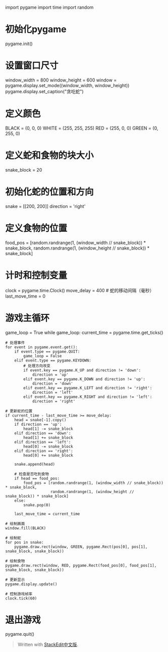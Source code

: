 import pygame
import time
import random

# 初始化pygame
pygame.init()

# 设置窗口尺寸
window_width = 800
window_height = 600
window = pygame.display.set_mode((window_width, window_height))
pygame.display.set_caption("贪吃蛇")

# 定义颜色
BLACK = (0, 0, 0)
WHITE = (255, 255, 255)
RED = (255, 0, 0)
GREEN = (0, 255, 0)

# 定义蛇和食物的块大小
snake_block = 20

# 初始化蛇的位置和方向
snake = [[200, 200]]
direction = 'right'

# 定义食物的位置
food_pos = [random.randrange(1, (window_width // snake_block)) * snake_block,
            random.randrange(1, (window_height // snake_block)) * snake_block]

# 计时和控制变量
clock = pygame.time.Clock()
move_delay = 400  # 蛇的移动间隔（毫秒）
last_move_time = 0

# 游戏主循环
game_loop = True
while game_loop:
    current_time = pygame.time.get_ticks()

    # 处理事件
    for event in pygame.event.get():
        if event.type == pygame.QUIT:
            game_loop = False
        elif event.type == pygame.KEYDOWN:
            # 处理方向改变
            if event.key == pygame.K_UP and direction != 'down':
                direction = 'up'
            elif event.key == pygame.K_DOWN and direction != 'up':
                direction = 'down'
            elif event.key == pygame.K_LEFT and direction != 'right':
                direction = 'left'
            elif event.key == pygame.K_RIGHT and direction != 'left':
                direction = 'right'

    # 更新蛇的位置
    if current_time - last_move_time >= move_delay:
        head = snake[-1].copy()
        if direction == 'up':
            head[1] -= snake_block
        elif direction == 'down':
            head[1] += snake_block
        elif direction == 'left':
            head[0] -= snake_block
        elif direction == 'right':
            head[0] += snake_block

        snake.append(head)

        # 检查是否吃到食物
        if head == food_pos:
            food_pos = [random.randrange(1, (window_width // snake_block)) * snake_block,
                        random.randrange(1, (window_height // snake_block)) * snake_block]
        else:
            snake.pop(0)

        last_move_time = current_time

    # 绘制画面
    window.fill(BLACK)

    # 绘制蛇
    for pos in snake:
        pygame.draw.rect(window, GREEN, pygame.Rect(pos[0], pos[1], snake_block, snake_block))

    # 绘制食物
    pygame.draw.rect(window, RED, pygame.Rect(food_pos[0], food_pos[1], snake_block, snake_block))

    # 更新显示
    pygame.display.update()

    # 控制游戏帧率
    clock.tick(60)

# 退出游戏
pygame.quit()



> Written with [StackEdit中文版](https://stackedit.cn/).
<!--stackedit_data:
eyJoaXN0b3J5IjpbLTEwODY2MjcyNTJdfQ==
-->